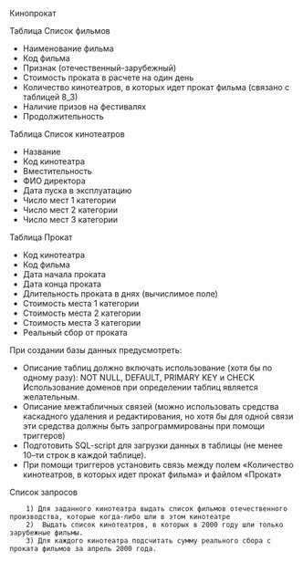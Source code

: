 Кинопрокат

Таблица Список фильмов
* Наименование фильма
* Код фильма
* Признак (отечественный-зарубежный)
* Стоимость проката в расчете на один день
* Количество кинотеатров, в которых идет прокат фильма (связано с таблицей 8_3)
* Наличие призов на фестивалях
* Продолжительность

Таблица Список кинотеатров
* Название
* Код кинотеатра
* Вместительность
* ФИО директора
* Дата пуска в эксплуатацию
* Число мест 1 категории
* Число мест 2 категории
* Число мест 3 категории

Таблица Прокат
* Код кинотеатра
* Код фильма
* Дата начала проката
* Дата конца проката
* Длительность проката в днях (вычислимое поле)
* Стоимость места 1 категории
* Стоимость места 2 категории
* Стоимость места 3 категории
* Реальный сбор от проката

При создании базы данных предусмотреть:

* Описание таблиц должно включать использование (хотя бы по одному разу): NOT NULL, DEFAULT, PRIMARY KEY и CHECK Использование доменов при определении таблиц является желательным.  
* Описание межтабличных связей (можно использовать средства каскадного удаления и редактирования, но хотя бы для одной связи эти средства должны быть запрограммированы при помощи триггеров) 
* Подготовить SQL-script для загрузки данных в таблицы (не менее 10–ти строк в каждой таблице). 
* При помощи триггеров установить связь между полем «Количество кинотеатров, в которых идет прокат фильма» и файлом «Прокат»

Список запросов

        1) Для заданного кинотеатра выдать список фильмов отечественного производства, которые когда-либо шли в этом кинотеатре
        2)  Выдать список кинотеатров, в которых в 2000 году шли только зарубежные фильмы.
        3) Для каждого кинотеатра подсчитать сумму реального сбора с проката фильмов за апрель 2000 года.
